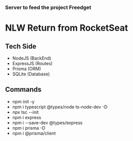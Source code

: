 ### Server to feed the project Freedget
# NLW Return from RocketSeat

## Tech Side
- NodeJS (BackEnd)
- ExpressJS (Routes)
- Prisma (ORM)
- SQLite (Database)


## Commands 
- npm init -y
- npm i typescript @types/node ts-node-dev -D
- npx tsc --init
- npm i express
- npm i --save-dev @types/express
- npm i prisma -D
- npm i @prisma/client 